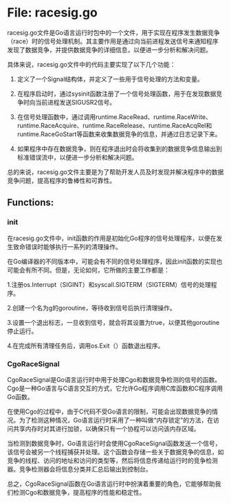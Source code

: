 # File: racesig.go

racesig.go文件是Go语言运行时包中的一个文件，用于实现在程序发生数据竞争（race）时的信号处理机制。其主要作用是通过向当前进程发送信号来通知程序发现了数据竞争，并提供数据竞争的详细信息，以便进一步分析和解决问题。

具体来说，racesig.go文件中的代码主要实现了以下几个功能：

1. 定义了一个Signal结构体，并定义了一些用于信号处理的方法和变量。

2. 在程序启动时，通过sysinit函数注册了一个信号处理函数，用于在发现数据竞争时向当前进程发送SIGUSR2信号。

3. 在信号处理函数中，通过调用runtime.RaceRead、runtime.RaceWrite、runtime.RaceAcquire、runtime.RaceRelease、runtime.RaceAcqRel和runtime.RaceGoStart等函数来收集数据竞争的信息，并通过日志记录下来。

4. 如果程序中存在数据竞争，则在程序退出时会将收集到的数据竞争信息输出到标准错误流中，以便进一步分析和解决问题。

总的来说，racesig.go文件主要是为了帮助开发人员及时发现并解决程序中的数据竞争问题，提高程序的鲁棒性和可靠性。

## Functions:

### init

在racesig.go文件中，init函数的作用是初始化Go程序的信号处理程序，以便在发生致命错误时能够执行一系列的清理操作。

在Go编译器的不同版本中，可能会有不同的信号处理程序，因此init函数的实现也可能会有所不同。但是，无论如何，它所做的主要工作都是：

1.注册os.Interrupt（SIGINT）和syscall.SIGTERM（SIGTERM）信号的处理程序。

2.创建一个名为g的goroutine，等待收到信号后执行清理操作。

3.设置一个退出标志，一旦收到信号，就会将其设置为true，以便其他goroutine停止运行。

4.在完成所有清理任务后，调用os.Exit（）函数退出程序。



### CgoRaceSignal

CgoRaceSignal是Go语言运行时中用于处理Cgo和数据竞争检测的信号的函数。Cgo是一种Go语言与C语言交互的方式，它允许Go程序调用C库函数和C程序调用Go函数。

在使用Cgo的过程中，由于C代码不受Go语言的限制，可能会出现数据竞争的情况。为了检测这种情况，Go语言运行时采用了一种叫做“内存锁定”的方法，在访问共享内存时对其进行加锁，以确保只有一个协程可以访问该内存区域。

当检测到数据竞争时，Go语言运行时会使用CgoRaceSignal函数发送一个信号，该信号会被另一个线程捕获并处理。这个函数会存储一些关于数据竞争的信息，如竞争的线程、访问的地址和访问的类型等，然后将信息传递给运行时的竞争检测器。竞争检测器会将信息分类并汇总后输出到控制台。

总之，CgoRaceSignal函数在Go语言运行时中扮演着重要的角色，它能够帮助我们检测Cgo和数据竞争，提高程序的性能和稳定性。



